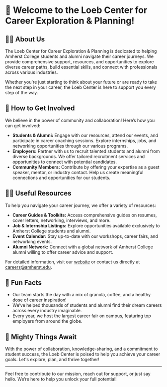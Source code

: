 # 👋 Welcome to the Loeb Center for Career Exploration & Planning!

## 🙋‍♀️ About Us

The Loeb Center for Career Exploration & Planning is dedicated to helping Amherst College students and alumni navigate their career journeys. We provide comprehensive support, resources, and opportunities to explore diverse career paths, build essential skills, and connect with professionals across various industries.

Whether you're just starting to think about your future or are ready to take the next step in your career, the Loeb Center is here to support you every step of the way.

## 🌈 How to Get Involved

We believe in the power of community and collaboration! Here’s how you can get involved:

- **Students & Alumni:** Engage with our resources, attend our events, and participate in career coaching sessions. Explore internships, jobs, and networking opportunities through our various programs.
- **Employers:** Partner with us to recruit talented students and alumni from diverse backgrounds. We offer tailored recruitment services and opportunities to connect with potential candidates.
- **Community Members:** Contribute by offering your expertise as a guest speaker, mentor, or industry contact. Help us create meaningful connections and opportunities for our students.

## 👩‍💻 Useful Resources

To help you navigate your career journey, we offer a variety of resources:

- **Career Guides & Toolkits:** Access comprehensive guides on resumes, cover letters, networking, interviews, and more.
- **Job & Internship Listings:** Explore opportunities available exclusively to Amherst College students and alumni.
- **Event Calendar:** Stay up-to-date with our workshops, career fairs, and networking events.
- **Alumni Network:** Connect with a global network of Amherst College alumni willing to offer career advice and support.

For detailed information, visit our [website](https://careers.amherst.edu/) or contact us directly at [careers@amherst.edu](mailto:careers@amherst.edu).

## 🍿 Fun Facts

- Our team starts the day with a mix of granola, coffee, and a healthy dose of career inspiration!
- We’ve helped thousands of students and alumni find their dream careers across every industry imaginable.
- Every year, we host the largest career fair on campus, featuring top employers from around the globe.

## 🧙 Mighty Things Await

With the power of collaboration, knowledge-sharing, and a commitment to student success, the Loeb Center is poised to help you achieve your career goals. Let's explore, plan, and thrive together!

---

Feel free to contribute to our mission, reach out for support, or just say hello. We’re here to help you unlock your full potential!

